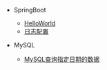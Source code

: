 - SpringBoot
  - [HelloWorld](springboot/1_helloworld.md)
  - [日志配置](springboot/3_logging.md)

- MySQL
  - [MySQL查询指定日期的数据](mysql/mysqlquery.md)